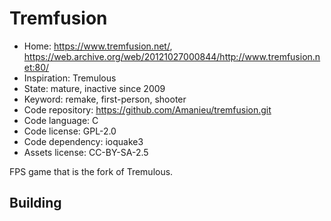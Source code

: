 # Tremfusion

- Home: https://www.tremfusion.net/, https://web.archive.org/web/20121027000844/http://www.tremfusion.net:80/
- Inspiration: Tremulous
- State: mature, inactive since 2009
- Keyword: remake, first-person, shooter
- Code repository: https://github.com/Amanieu/tremfusion.git
- Code language: C
- Code license: GPL-2.0
- Code dependency: ioquake3
- Assets license: CC-BY-SA-2.5

FPS game that is the fork of Tremulous.

## Building
